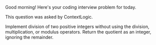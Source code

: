 Good morning! Here's your coding interview problem for today.

This question was asked by ContextLogic.

Implement division of two positive integers without using the division,
multiplication, or modulus operators. Return the quotient as an integer,
ignoring the remainder.


